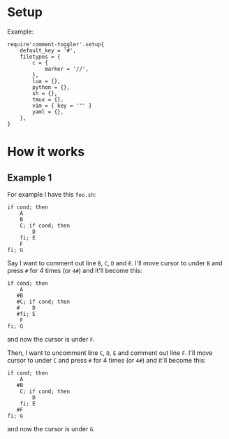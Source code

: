 # Setup

Example:

~~~
require'comment-toggler'.setup{
    default_key = '#',
    filetypes = {
        c = {
            marker = '//',
        },
        lua = {},
        python = {},
        sh = {},
        tmux = {},
        vim = { key = '"' }
        yaml = {},
    },
}
~~~

# How it works

## Example 1

For example I have this `foo.sh`:

~~~
if cond; then
    A
    B
    C; if cond; then
        D
    fi; E
    F
fi; G
~~~

Say I want to comment out line `B`, `C`, `D` and `E`. I'll move cursor to under `B` and press `#` for 4 times (or `4#`) and it'll become this:

~~~
if cond; then
    A
   #B
   #C; if cond; then
   #    D
   #fi; E
    F
fi; G
~~~

and now the cursor is under `F`.

Then, I want to uncomment line `C`, `D`, `E` and comment out line `F`. I'll move cursor to under `C` and press `#` for 4 times (or `4#`) and it'll become this:

~~~
if cond; then
    A
   #B
    C; if cond; then
        D
    fi; E
   #F
fi; G
~~~

and now the cursor is under `G`.
